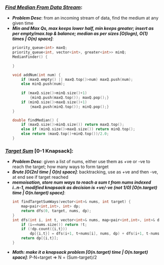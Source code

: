 ### ***[Find Median From Data Stream](https://leetcode.com/problems/find-median-from-data-stream/)***:
- ***Problem Desc***: from an incoming stream of data, find the medium at any given time
- ***Min and Max Qs, max keeps lower half, min keeps greater; insert as per empty/max.top & balance; median as per sizes [O(logn), O(1) times | O(n) space]***:
  ```cpp
  priority_queue<int> maxQ;
  priority_queue<int, vector<int>, greater<int>> minQ;
  MedianFinder() {
      
  }
  
  void addNum(int num) {
      if (maxQ.empty() || maxQ.top()>num) maxQ.push(num);
      else minQ.push(num);
      
      if (maxQ.size()>minQ.size()+1) 
          {minQ.push(maxQ.top()); maxQ.pop();}
      if (minQ.size()>maxQ.size()+1)
          {maxQ.push(minQ.top()); minQ.pop();}
  }
  
  double findMedian() {
      if (maxQ.size()>minQ.size()) return maxQ.top();
      else if (minQ.size()>maxQ.size()) return minQ.top();
      else return (maxQ.top()+minQ.top())/2.0;
  }
  ```

### ***[Target Sum](https://leetcode.com/problems/target-sum/)*** [0-1 Knapsack]:
- ***Problem Desc***: given a list of nums, either use them as +ve or -ve to reach the target; how many ways to form target
- ***Brute [O(2<sum>n</sum>) time | O(n) space]***: backtracking, use as +ve and then -ve, at end see if target reached
- ***memoisation, store num ways to reach a sum t from nums indexed i..n-1, modified knapsack as decision is +ve/-ve (not 1/0) [O(n.target) time | O(n.target) space]***:
  ```cpp
  int findTargetSumWays(vector<int>& nums, int target) {
      map<pair<int,int>, int> dp;
      return dfs(0, target, nums, dp);
  }
  int dfs(int i, int t, vector<int>& nums, map<pair<int,int>, int>& dp) {
      if (i==nums.size()) return !t;
      if (!dp.count({i,t}))
          dp[{i,t}] = dfs(i+1, t+nums[i], nums, dp) + dfs(i+1, t-nums[i], nums, dp);
      return dp[{i,t}];
  }
  ```
- ***Math: make it a knapsack problem [O(n.target) time | O(n.target) space]***: P-N=target => N = (Sum-target)/2
  ```cpp
  ```
